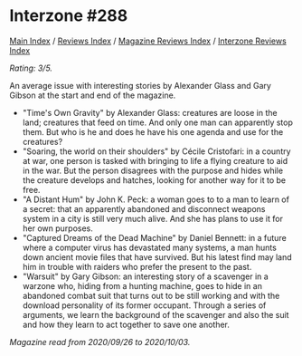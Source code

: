 # Interzone #288

[Main Index](../../../README.md) / [Reviews Index](../../README.md) / [Magazine Reviews Index](../README.md) / [Interzone Reviews Index](README.md)

*Rating: 3/5.*

An average issue with interesting stories by Alexander Glass and Gary Gibson at the start and end of the magazine.

- "Time's Own Gravity" by Alexander Glass: creatures are loose in the land; creatures that feed on time. And only one man can apparently stop them. But who is he and does he have his one agenda and use for the creatures?
- "Soaring, the world on their shoulders" by Cécile Cristofari: in a country at war, one person is tasked with bringing to life a flying creature to aid in the war. But the person disagrees with the purpose and hides while the creature develops and hatches, looking for another way for it to be free.
- "A Distant Hum" by John K. Peck: a woman goes to to a man to learn of a secret: that an apparently abandoned and disconnect weapons system in a city is still very much alive. And she has plans to use it for her own purposes.
- "Captured Dreams of the Dead Machine" by Daniel Bennett: in a future where a computer virus has devastated many systems, a man hunts down ancient movie files that have survived. But his latest find may land him in trouble with raiders who prefer the present to the past.
- "Warsuit" by Gary Gibson: an interesting story of a scavenger in a warzone who, hiding from a hunting machine, goes to hide in an abandoned combat suit that turns out to be still working and with the download personality of its former occupant. Through a series of arguments, we learn the background of the scavenger and also the suit and how they learn to act together to save one another.

*Magazine read from 2020/09/26 to 2020/10/03.*
